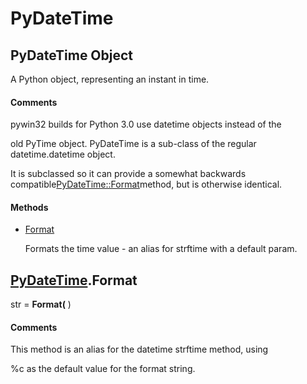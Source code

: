 # PyDateTime

## PyDateTime Object

A Python object, representing an instant in time\.

#### Comments
pywin32 builds for Python 3\.0 use datetime objects instead of the 

old PyTime object\.
PyDateTime is a sub-class of the regular datetime\.datetime object\. 

It is subclassed so it can provide a somewhat backwards compatible[PyDateTime::Format](PyDateTime.md#pydatetimeformat)method, but is otherwise identical\.

#### Methods


  - [Format](PyDateTime.md#pydatetimeformat)

    Formats the time value - an alias for strftime with a default param\.&nbsp;

## [PyDateTime](#pydatetime)\.Format

str \= **Format\(** \)


#### Comments
This method is an alias for the datetime strftime method, using 

%c as the default value for the format string\.